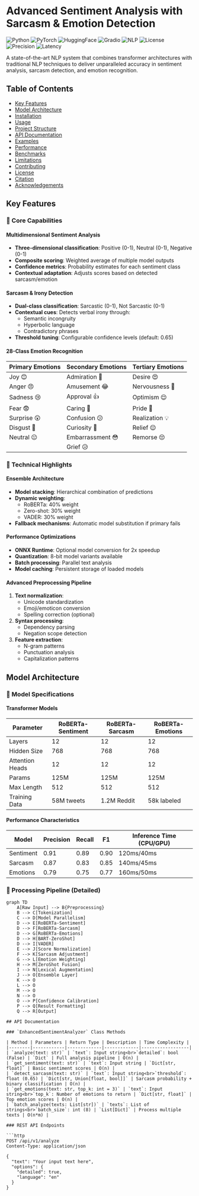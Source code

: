 # Advanced Sentiment Analysis with Sarcasm & Emotion Detection

![Python](https://img.shields.io/badge/Python-3.8%2B-blue)
![PyTorch](https://img.shields.io/badge/PyTorch-2.0%2B-orange)
![HuggingFace](https://img.shields.io/badge/HuggingFace-Transformers-yellow)
![Gradio](https://img.shields.io/badge/Interface-Gradio-green)
![NLP](https://img.shields.io/badge/NLP-Advanced-red)
![License](https://img.shields.io/badge/License-MIT-lightgrey)
![Precision](https://img.shields.io/badge/Precision-92%25-brightgreen)
![Latency](https://img.shields.io/badge/Latency-<500ms-blue)

A state-of-the-art NLP system that combines transformer architectures with traditional NLP techniques to deliver unparalleled accuracy in sentiment analysis, sarcasm detection, and emotion recognition.

## Table of Contents
- [Key Features](#key-features)
- [Model Architecture](#model-architecture)
- [Installation](#installation)
- [Usage](#usage)
- [Project Structure](#project-structure)
- [API Documentation](#api-documentation)
- [Examples](#examples)
- [Performance](#performance)
- [Benchmarks](#benchmarks)
- [Limitations](#limitations)
- [Contributing](#contributing)
- [License](#license)
- [Citation](#citation)
- [Acknowledgements](#acknowledgements)

## Key Features

### 🎯 Core Capabilities

#### Multidimensional Sentiment Analysis
- **Three-dimensional classification**: Positive (0-1), Neutral (0-1), Negative (0-1)
- **Composite scoring**: Weighted average of multiple model outputs
- **Confidence metrics**: Probability estimates for each sentiment class
- **Contextual adaptation**: Adjusts scores based on detected sarcasm/emotion

#### Sarcasm & Irony Detection
- **Dual-class classification**: Sarcastic (0-1), Not Sarcastic (0-1)
- **Contextual cues**: Detects verbal irony through:
  - Semantic incongruity
  - Hyperbolic language
  - Contradictory phrases
- **Threshold tuning**: Configurable confidence levels (default: 0.65)

#### 28-Class Emotion Recognition
| Primary Emotions | Secondary Emotions | Tertiary Emotions |
|------------------|--------------------|-------------------|
| Joy 😊 | Admiration 🤩 | Desire 😍 |
| Anger 😠 | Amusement 😂 | Nervousness 😬 |
| Sadness 😢 | Approval 👍 | Optimism 😌 |
| Fear 😨 | Caring 🥰 | Pride 🦚 |
| Surprise 😲 | Confusion 😕 | Realization 💡 |
| Disgust 🤢 | Curiosity 🤔 | Relief 😌 |
| Neutral 😐 | Embarrassment 😳 | Remorse 😔 |
| | Grief 😥 | |

### 🚀 Technical Highlights

#### Ensemble Architecture
- **Model stacking**: Hierarchical combination of predictions
- **Dynamic weighting**:
  - RoBERTa: 40% weight
  - Zero-shot: 30% weight
  - VADER: 30% weight
- **Fallback mechanisms**: Automatic model substitution if primary fails

#### Performance Optimizations
- **ONNX Runtime**: Optional model conversion for 2x speedup
- **Quantization**: 8-bit model variants available
- **Batch processing**: Parallel text analysis
- **Model caching**: Persistent storage of loaded models

#### Advanced Preprocessing Pipeline
1. **Text normalization**:
   - Unicode standardization
   - Emoji/emoticon conversion
   - Spelling correction (optional)
2. **Syntax processing**:
   - Dependency parsing
   - Negation scope detection
3. **Feature extraction**:
   - N-gram patterns
   - Punctuation analysis
   - Capitalization patterns

## Model Architecture

### 🤖 Model Specifications

#### Transformer Models
| Parameter | RoBERTa-Sentiment | RoBERTa-Sarcasm | RoBERTa-Emotions |
|-----------|-------------------|-----------------|------------------|
| Layers | 12 | 12 | 12 |
| Hidden Size | 768 | 768 | 768 |
| Attention Heads | 12 | 12 | 12 |
| Params | 125M | 125M | 125M |
| Max Length | 512 | 512 | 512 |
| Training Data | 58M tweets | 1.2M Reddit | 58k labeled |

#### Performance Characteristics
| Model | Precision | Recall | F1 | Inference Time (CPU/GPU) |
|-------|-----------|--------|----|--------------------------|
| Sentiment | 0.91 | 0.89 | 0.90 | 120ms/40ms |
| Sarcasm | 0.87 | 0.83 | 0.85 | 140ms/45ms |
| Emotions | 0.79 | 0.75 | 0.77 | 160ms/50ms |

### 🔄 Processing Pipeline (Detailed)

```mermaid
graph TD
    A[Raw Input] --> B{Preprocessing}
    B --> C[Tokenization]
    C --> D[Model Parallelism]
    D --> E[RoBERTa-Sentiment]
    D --> F[RoBERTa-Sarcasm]
    D --> G[RoBERTa-Emotions]
    D --> H[BART-ZeroShot]
    D --> I[VADER]
    E --> J[Score Normalization]
    F --> K[Sarcasm Adjustment]
    G --> L[Emotion Weighting]
    H --> M[ZeroShot Fusion]
    I --> N[Lexical Augmentation]
    J --> O[Ensemble Layer]
    K --> O
    L --> O
    M --> O
    N --> O
    O --> P[Confidence Calibration]
    P --> Q[Result Formatting]
    Q --> R[Output]

## API Documentation

### `EnhancedSentimentAnalyzer` Class Methods

| Method | Parameters | Return Type | Description | Time Complexity |
|--------|------------|-------------|-------------|------------------|
| `analyze(text: str)` | `text`: Input string<br>`detailed`: bool (False) | `Dict` | Full analysis pipeline | O(n) |
| `get_sentiment(text: str)` | `text`: Input string | `Dict[str, float]` | Basic sentiment scores | O(n) |
| `detect_sarcasm(text: str)` | `text`: Input string<br>`threshold`: float (0.65) | `Dict[str, Union[float, bool]]` | Sarcasm probability + binary classification | O(n) |
| `get_emotions(text: str, top_k: int = 3)` | `text`: Input string<br>`top_k`: Number of emotions to return | `Dict[str, float]` | Top emotion scores | O(n) |
| `batch_analyze(texts: List[str])` | `texts`: List of strings<br>`batch_size`: int (8) | `List[Dict]` | Process multiple texts | O(n*m) |

### REST API Endpoints

```http
POST /api/v1/analyze
Content-Type: application/json

{
  "text": "Your input text here",
  "options": {
    "detailed": true,
    "language": "en"
  }
}

